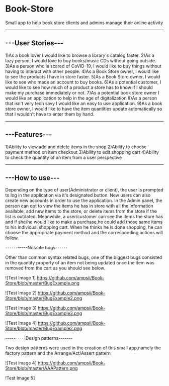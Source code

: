 # Book-Store
Small app to help book store clients and admins manage their online activity

------------------
---User Stories---
------------------

1)As a book lover I would like to browse a library's catalog faster.
2)As a lazy person, I would love to buy books/music CDs without going outside.
3)As a person who is scared of CoVID-19, I would like to buy things without having to interact with other people.
4)As a Book Store owner, I would like to see the products I have in store faster.
5)As a Book Store owner, I would like to see who made an account to buy books.
6)As a potential customer, I would like to see how much of a product a store has to know if I should make my purchase immediately or not.
7)As a potential book store owner I would like an application to help in the age of digitalization
8)As a person that isn't very tech savy I would like an easy to use application.
9)As a book store owner, I would like to have the item quantities update automatically so that I wouldn't have to enter them by hand.


--------------
---Features---
--------------

1)Ability to view,add and delete items in the shop
2)Ability to choose payment method on item checkout
3)Ability to edit shopping cart
4)Ability to check the quantity of an item from a user perspective

----------------
---How to use---
----------------

Depending on the type of user(Administrator or client), the user is prompted to log in the application via it's designated button. New users can also create new accounts in order to use the application. In the Admin panel, the person can opt to view the items he has in store with all the information available, add new items to the store, or delete items from the store if the list is outdated. Meanwhile, a user/customer can see the items the store has and if she/he would like to make a purchase,he could add those same items to his individual shopping cart. When he thinks he is done shopping, he can choose the appropriate payment method and the corresponding actions will follow.

-----------Notable bugs------

Other than common syntax related bugs, one of the biggest bugs consisted in the quantity property of an item not being updated once the item was removed from the cart as you should see below.

![Test Image 1] https://github.com/ampsii/Book-Store/blob/master/BugExample.png

![Test Image 2] https://github.com/ampsii/Book-Store/blob/master/BugExample2.png

![Test Image 3] https://github.com/ampsii/Book-Store/blob/master/BugExample3.png

![Test Image 4] https://github.com/ampsii/Book-Store/blob/master/BugExample2.png

----------Design patterns-------

Two design patterns were used in the creation of this small app,namely the factory pattern and the Arrange/Act/Assert pattern

![Test image 4] https://github.com/ampsii/Book-Store/blob/master/AAAPattern.png

!Test Image 5]
